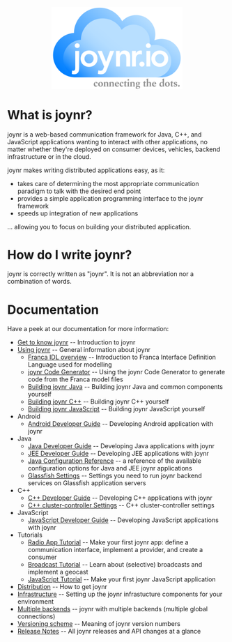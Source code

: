 <p align="center">
<img src="graphics/joynr-logo.png" alt="joynr" width="300"/>
</p>

# What is joynr?
joynr is a web-based communication framework for Java, C++, and JavaScript applications
wanting to interact with other applications, no matter whether they're deployed on consumer
devices, vehicles, backend infrastructure or in the cloud.

joynr makes writing distributed applications easy, as it:

* takes care of determining the most appropriate communication paradigm to talk with the desired
	end point
* provides a simple application programming interface to the joynr framework
* speeds up integration of new applications

... allowing you to focus on building your distributed application.

# How do I write joynr?
joynr is correctly written as "joynr". It is not an abbreviation nor a combination of words.

# Documentation
Have a peek at our documentation for more information:
* [Get to know joynr](wiki/Home.md) -- Introduction to joynr
* [Using joynr](wiki/using_joynr.md) -- General information about joynr
	* [Franca IDL overview](wiki/franca.md) -- Introduction to Franca Interface Definition Language
		used for modelling
	* [joynr Code Generator](wiki/generator.md) -- Using the joynr Code Generator to generate code
		from the Franca model files
	* [Building joynr Java](wiki/java_building_joynr.md) -- Building joynr Java and common components
		yourself
	* [Building joynr C++](wiki/cpp_building_joynr.md) -- Building joynr C++ yourself
	* [Building joynr JavaScript](wiki/javascript_building_joynr.md) -- Building joynr JavaScript yourself
* Android
	* [Android Developer Guide](wiki/Android.md) -- Developing Android application with joynr
* Java
	* [Java Developer Guide](wiki/java.md) -- Developing Java applications with joynr
	* [JEE Developer Guide](wiki/jee.md) -- Developing JEE applications with joynr
	* [Java Configuration Reference](wiki/JavaSettings.md) -- a reference of the available
	  configuration options for Java and JEE joynr applications
	* [Glassfish Settings](wiki/Glassfish-settings.md) -- Settings you need to run joynr backend
	  services on Glassfish application servers
* C++
	* [C++ Developer Guide](wiki/cplusplus.md) -- Developing C++ applications with joynr
	* [C++ cluster-controller Settings](wiki/ClusterControllerSettings.md) -- C++ cluster-controller settings
* JavaScript
	* [JavaScript Developer Guide](wiki/javascript.md) -- Developing JavaScript applications with joynr
* Tutorials
	* [Radio App Tutorial](wiki/Tutorial.md) -- Make your first joynr app: define a communication
	interface, implement a provider, and create a consumer
	* [Broadcast Tutorial](wiki/Broadcast-Tutorial.md) -- Learn about (selective) broadcasts and
  implement a geocast
	* [JavaScript Tutorial](wiki/JavaScriptTutorial.md) -- Make your first joynr JavaScript application
* [Distribution](wiki/Distribution.md) -- How to get joynr
* [Infrastructure](wiki/infrastructure.md) -- Setting up the joynr infrastucture components for your environment
* [Multiple backends](wiki/multiple-backends.md) -- joynr with multiple backends (multiple global connections)
* [Versioning scheme](wiki/JoynrVersioning.md) -- Meaning of joynr version numbers
* [Release Notes](wiki/ReleaseNotes.md) -- All joynr releases and API changes at a glance
